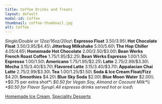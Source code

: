 ```yaml
---
title: Coffee Drinks and Treats
layout: default
modal-id: Coffee 
thumbnail: coffee-thumbnail.jpg
alt: Coffee
---
```

*Single/Double or 12oz/16oz/20oz*\\
**Espresso Float** $3.50/$3.95\\
**Hot Chocolate Float** $3.50/$3.95/$4.45\\
**Jitterbug Milkshake** $5.00/$5.60\\
**The Hop Chiller** $4.05/$4.65\\
**Homemade Hot Chocolate** $2.00/$2.50/$3.00\\
**Bean Werks French Roast Coffee** $1.75/$1.95/$2.25\\
**Bean Werks Espresso** $1.00/$1.50\\
**Espresso** $1.00/$1.50\\
**Americano** $1.75/$1.95/$2.25\\
**Latte** $2.75/$2.99/$3.30\\
**Mocha** $3.15/$3.40/$3.70\\
**Flavored Latte** $3.15/$3.40/$3.70\\
**Appalacian Chai Latte** $2.75/$2.99/$3.30\\
**Tea** $1.00/$1.25/$1.50\\
**Soda & Ice Cream Float/Fizz** $4.20\\
**Smoothies** $4.20\\
**Blue Sky Soda** $2.00\\
**Blue Moon Water** $2.00\\
*$0.75 per extra shot*\\
*$0.50 for Vegan Soy, Almond or Cocount Milk*\\
*$0.50 for Flavor Syrup*\\
*All espresso drinks served hot or iced*\\

<a href="#menuIce-cream" data-toggle="modal">Homemade Ice Cream</a>,  <a href="#menuSpecialty-desserts" data-toggle="modal">Speciality Desserts</a>
